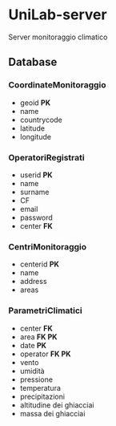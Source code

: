 # UniLab-server
Server monitoraggio climatico

## Database
### CoordinateMonitoraggio
- geoid **PK**
- name
- countrycode
- latitude
- longitude

### OperatoriRegistrati
- userid **PK**
- name
- surname
- CF
- email
- password
- center **FK**

### CentriMonitoraggio
- centerid **PK**
- name 
- address
- areas

### ParametriClimatici
- center **FK**
- area **FK PK**
- date **PK**
- operator **FK PK**
- vento
- umidità
- pressione
- temperatura
- precipitazioni
- altitudine dei ghiacciai
- massa dei ghiacciai